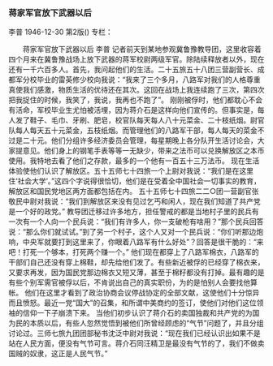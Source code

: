 ### 蒋家军官放下武器以后
李普
1946-12-30
第2版()
专栏：

　　蒋家军官放下武器以后
    李普
    记者前天到某地参观冀鲁豫教导团，这里收容着四个月来在冀鲁豫战场上放下武器的蒋军校尉两级军官。除陆续释放者以外，现在还有一千六百多人。首先，我问起他们的生活。二十五旅五十八团三营副营长、成都军分校毕业的雷英修少校向我说：“我来了三个多月，八路军对我们的人格尊重真使我们感激，物质生活的优待还在其次。这回在战场上我连续跑了三次，第四次把我捉住的时候，我笑了，我说，我再也不跑了”。
    刚刚被俘时，他们都耽心不会有活命，军校毕业生尤怕被活埋，因为蒋介石是这样向他们宣传的。但事实是，每人发了鞋子、毛巾、牙刷、肥皂，校官队每天每人八十元菜金、二十枝纸烟。尉官队每人每天五十元菜金，五枝纸烟。而管理他们的八路军干部，每人每天的菜金不过是二十元。他们分组许多经济委员会管理，每星期晚上各分队开生活讨论会，大家提意见。他们身上的钢笔手表等等一无缺少，带来之法币可以兑换解放区之本币使用。我特地去看了他们之存款，最多的一个他有一百五十三万法币。
    现在生活体验使他们认识了解放区。五十五师七十四旅一个上尉对我说：“我们是在这里住‘社会大学’。”这四个字说得很恰切，他们是在受着全中国社会一切事实的教育，解放区和国民党地区两方面都包括在内。
    五十五师七十四旅二二○团一营副官张敬民中尉对我说：“我们到解放区来没有见过乞丐和闲人，现在我们知道了共产党是一个好的政党。”
    教导团迁移过许多地方，担任警戒的都是当地村子里的民兵有一次有一个人向一个民兵说：“我们有许多人，你一支破枪有啥用？”那个民兵回答说：“那么你们就试试。”到了另一个村子，这个人又对一个民兵说：“你们听那边炮响，中央军就要打到这里来了，你眼着八路军有什么好处”？回答是很干脆的：“来吧！打死一个够本，打死两个赚一个。”
    他们现在都穿上了八路军棉衣，八路军的干部们自己还没有穿上棉鞋，却先给他们发了。有些新近被俘的已经穿了棉衣来，又要求再发，因为国民党那边棉衣又短又薄，甚至于棉籽都没有打掉。最有趣的是有些个别军需官被俘以后，不肯说出自己的真实职份，为的是怕别人会要找他算帐。
    他们在这里才看到了政治协商会议停战协定的全部文献，这使他们十分惊异而且愤怒。最近一党“国大”的召集，和所谓中美商约的签订，使他们对他们这位领袖的信仰一下子崩溃下来。
    当他们初步认识了蒋介石的卖国独裁和共产党的为国为民的本质以后，有些人忽然觉悟到被他们所曾经顾虑的“气节”问题了，并且分组讨论过。三师七旅九团团部秘书沈泛中尉对我说：“现在我们已经认识出如果不是站在人民方面，便没有气节可言。蒋介石同汪精卫是最没有气节的了，我们不做卖国贼的奴隶，这正是人民气节。”
